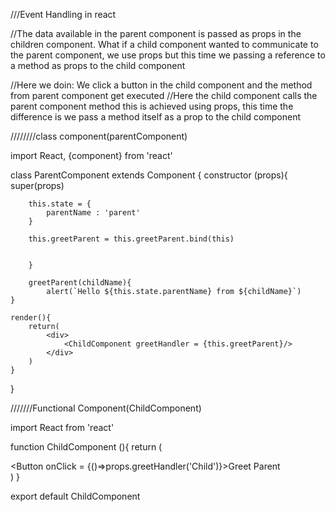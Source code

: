 ///Event Handling in react

//The data available in the parent component is passed as props in the children component. What if a child component wanted to communicate to the parent component, we use props but this time we passing a reference to a method as props to the child component


//Here we doin: We click a button in the child component and the method from parent component get executed
//Here the child component calls the parent component method this is achieved using props, this time the difference is we pass a method itself as a prop to the child component


////////class component(parentComponent)

import React, {component} from 'react'

class ParentComponent extends Component {
    constructor (props){
        super(props)

        this.state = {
            parentName : 'parent'
        }

        this.greetParent = this.greetParent.bind(this)

        
        }

        greetParent(childName){
            alert(`Hello ${this.state.parentName} from ${childName}`)
    }

    render(){
        return(
            <div>
                <ChildComponent greetHandler = {this.greetParent}/>
            </div>
        )
    }
}




///////Functional Component(ChildComponent)


import React from 'react'

function ChildComponent (){
    return (
        <div>
            <Button onClick = {()=>props.greetHandler('Child')}>Greet Parent</Button>
        </div>
    )
}

export default ChildComponent


